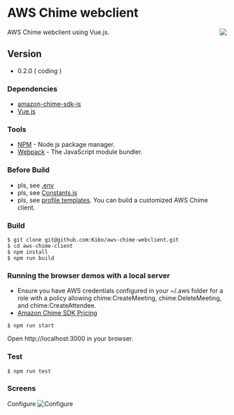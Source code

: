 # AWS Chime webclient

<img align="right" src="https://raw.githubusercontent.com/Kibo/aws-chime-webclient/master/src/img/aws-chime-webclient-logo_300.png">

AWS Chime webclient using Vue.js.

## Version
- 0.2.0 ( coding )

### Dependencies
- [amazon-chime-sdk-js](https://github.com/aws/amazon-chime-sdk-js)
- [Vue.js](https://vuejs.org/) 
	
### Tools
- [NPM](https://npmjs.org) - Node.js package manager.
- [Webpack](https://webpack.js.org/) - The JavaScript module bundler.

### Before Build
- pls, see [.env](https://github.com/Kibo/aws-chime-webclient/blob/master/.env)
- pls, see [Constants.js](https://github.com/Kibo/aws-chime-webclient/blob/master/src/modules/Constants.js)
- pls, see [profile templates](https://github.com/Kibo/aws-chime-webclient/blob/master/src/profiles). You can build a customized AWS Chime client.

### Build
```
$ git clone git@github.com:Kibo/aws-chime-webclient.git
$ cd aws-chime-client
$ npm install 
$ npm run build
```
### Running the browser demos with a local server
* Ensure you have AWS credentials configured in your ~/.aws folder for a role with a policy allowing chime:CreateMeeting, chime:DeleteMeeting, and chime:CreateAttendee.
* [Amazon Chime SDK Pricing](https://aws.amazon.com/chime/pricing/#Chime_SDK_)

```
$ npm run start
```
Open http://localhost:3000 in your browser.

### Test
```
$ npm run test
```

### Screens

Configure
<img src="https://raw.githubusercontent.com/Kibo/aws-chime-webclient/src/img/screens/configure.png" alt="Configure">


